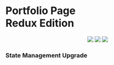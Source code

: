 <h1> Portfolio Page <br> Redux Edition</h1>

<p align="center">

  <img src="https://img.shields.io/badge/Maintained%3F-Yes-blueviolet?style=for-the-badge">
<img src="https://img.shields.io/badge/license-MIT-yellow?style=for-the-badge">
<img src="https://img.shields.io/github/commits-since/Thomashighbaugh/ThomasLeonHighbaugh-Personal-Site/latest?style=for-the-badge">

</p>

### State Management Upgrade
